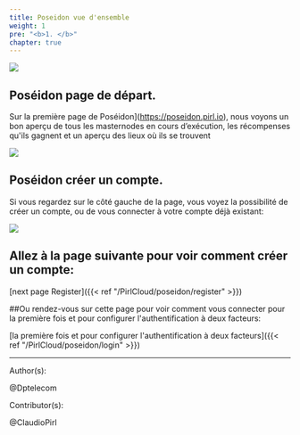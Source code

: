 ```yaml
---
title: Poseidon vue d'ensemble
weight: 1
pre: "<b>1. </b>"
chapter: true
---
```

![](/images_headers/Poseidon.png)


## Poséidon page de départ.


Sur la première page de Poséidon](https://poseidon.pirl.io), nous voyons un bon aperçu de tous les masternodes en cours d’exécution,
les récompenses qu'ils gagnent
et un aperçu des lieux où ils se trouvent


![](/PirlCloud/images/Poseidon_overview.jpg)


## Poséidon créer un compte.


Si vous regardez sur le côté gauche de la page, vous voyez la possibilité de créer un compte,
ou de vous connecter à votre compte  déjà existant:


![](/PirlCloud/images/Poseidon_left.jpg)


## Allez à la page suivante pour voir comment créer un compte:


[next page Register]({{< ref "/PirlCloud/poseidon/register" >}})


##Ou rendez-vous sur cette page pour voir comment  vous connecter pour la première fois et pour configurer l'authentification à deux facteurs:


[la première fois et pour configurer l'authentification à deux facteurs]({{< ref "/PirlCloud/poseidon/login" >}})



---
Author(s):


@Dptelecom


Contributor(s):  

@ClaudioPirl


